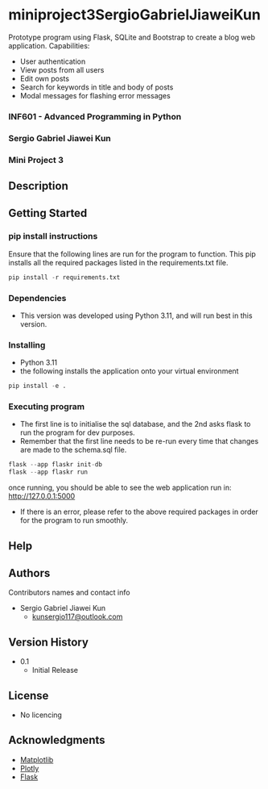 # miniproject3SergioGabrielJiaweiKun
Prototype program using Flask, SQLite and Bootstrap to create a blog web application.
Capabilities:
* User authentication
* View posts from all users
* Edit own posts
* Search for keywords in title and body of posts
* Modal messages for flashing error messages

### INF601 - Advanced Programming in Python
### Sergio Gabriel Jiawei Kun
### Mini Project 3

## Description
## Getting Started

### pip install instructions
Ensure that the following lines are run for the program to function.
This pip installs all the required packages listed in the requirements.txt file.
```python
pip install -r requirements.txt
```

### Dependencies

* This version was developed using Python 3.11, and will run best in this version.

### Installing
* Python 3.11
* the following installs the application onto your virtual environment
```python
pip install -e .
```

### Executing program
* The first line is to initialise the sql database, and the 2nd 
asks flask to run the program for dev purposes.
* Remember that the first line needs to be re-run every time that changes are made to the schema.sql file.

```python
flask --app flaskr init-db 
flask --app flaskr run
```
once running, you should be able to see the web application run in:
http://127.0.0.1:5000
* If there is an error, please refer to the above required packages in order for the program to run smoothly.

## Help

## Authors

Contributors names and contact info
* Sergio Gabriel Jiawei Kun
  * kunsergio117@outlook.com

## Version History
* 0.1
    * Initial Release

## License
* No licencing
## Acknowledgments
* [Matplotlib](https://matplotlib.org/stable/tutorials/pyplot.html)
* [Plotly](https://plotly.com/python/)
* [Flask](https://flask.palletsprojects.com/en/3.0.x/)
